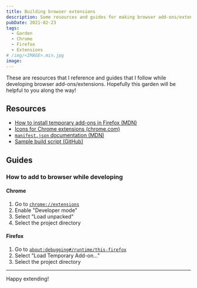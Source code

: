 ```yaml
---
title: Building browser extensions
description: Some resources and guides for making browser add-ons/extensions
pubDate: 2021-02-23
tags:
  - Garden
  - Chrome
  - Firefox
  - Extensions
# /img/<IMAGE>.min.jpg
image:
---
```


These are resources that I reference and guides that I follow while developing browser add-ons/extensions. Hopefully this garden will be helpful to you along the way!

## Resources

- [How to install temporary add-ons in Firefox (MDN)](https://developer.mozilla.org/en-US/docs/Mozilla/Add-ons/WebExtensions/Your_first_WebExtension#installing)
- [Icons for Chrome extensions (chrome.com)](https://developer.chrome.com/docs/extensions/mv2/manifest/icons/)
- [`manifest.json` documentation (MDN)](https://developer.mozilla.org/en-US/docs/Mozilla/Add-ons/WebExtensions/manifest.json)
- [Sample build script (GitHub)](https://raw.githubusercontent.com/SeanMcP/popsicle-sticks-mini/master/build.sh)

## Guides

### How to add to browser while developing

#### Chrome

1. Go to [`chrome://extensions`](chrome://extensions)
2. Enable "Developer mode"
3. Select "Load unpacked"
4. Select the project directory

#### Firefox

1. Go to [`about:debugging#/runtime/this-firefox`](about:debugging#/runtime/this-firefox)
2. Select "Load Temporary Add-on..."
3. Select the project directory

---

Happy extending!
